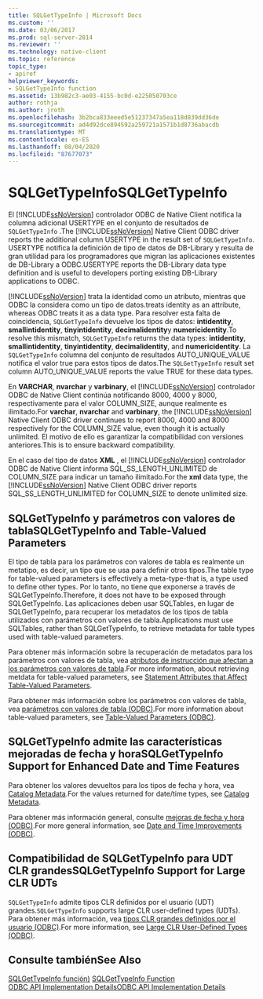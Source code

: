 ```yaml
---
title: SQLGetTypeInfo | Microsoft Docs
ms.custom: ''
ms.date: 03/06/2017
ms.prod: sql-server-2014
ms.reviewer: ''
ms.technology: native-client
ms.topic: reference
topic_type:
- apiref
helpviewer_keywords:
- SQLGetTypeInfo function
ms.assetid: 13b982c3-ae03-4155-bc0d-e225050703ce
author: rothja
ms.author: jroth
ms.openlocfilehash: 3b2bca833eeed5e51237347a5ea118d839dd36de
ms.sourcegitcommit: ad4d92dce894592a259721a1571b1d8736abacdb
ms.translationtype: MT
ms.contentlocale: es-ES
ms.lasthandoff: 08/04/2020
ms.locfileid: "87677073"
---
```

# <a name="sqlgettypeinfo"></a><span data-ttu-id="83410-102">SQLGetTypeInfo</span><span class="sxs-lookup"><span data-stu-id="83410-102">SQLGetTypeInfo</span></span>
  <span data-ttu-id="83410-103">El [!INCLUDE[ssNoVersion](../../includes/ssnoversion-md.md)] controlador ODBC de Native Client notifica la columna adicional USERTYPE en el conjunto de resultados de `SQLGetTypeInfo` .</span><span class="sxs-lookup"><span data-stu-id="83410-103">The [!INCLUDE[ssNoVersion](../../includes/ssnoversion-md.md)] Native Client ODBC driver reports the additional column USERTYPE in the result set of `SQLGetTypeInfo`.</span></span> <span data-ttu-id="83410-104">USERTYPE notifica la definición de tipo de datos de DB-Library y resulta de gran utilidad para los programadores que migran las aplicaciones existentes de DB-Library a ODBC.</span><span class="sxs-lookup"><span data-stu-id="83410-104">USERTYPE reports the DB-Library data type definition and is useful to developers porting existing DB-Library applications to ODBC.</span></span>  
  
 [!INCLUDE[ssNoVersion](../../includes/ssnoversion-md.md)] <span data-ttu-id="83410-105">trata la identidad como un atributo, mientras que ODBC la considera como un tipo de datos.</span><span class="sxs-lookup"><span data-stu-id="83410-105">treats identity as an attribute, whereas ODBC treats it as a data type.</span></span> <span data-ttu-id="83410-106">Para resolver esta falta de coincidencia, `SQLGetTypeInfo` devuelve los tipos de datos: **intidentity**, **smallintidentity**, **tinyintidentity**, **decimalidentity**y **numericidentity**.</span><span class="sxs-lookup"><span data-stu-id="83410-106">To resolve this mismatch, `SQLGetTypeInfo` returns the data types: **intidentity**, **smallintidentity**, **tinyintidentity**, **decimalidentity**, and **numericidentity**.</span></span> <span data-ttu-id="83410-107">La `SQLGetTypeInfo` columna del conjunto de resultados AUTO_UNIQUE_VALUE notifica el valor true para estos tipos de datos.</span><span class="sxs-lookup"><span data-stu-id="83410-107">The `SQLGetTypeInfo` result set column AUTO_UNIQUE_VALUE reports the value TRUE for these data types.</span></span>  
  
 <span data-ttu-id="83410-108">En **VARCHAR**, **nvarchar** y **varbinary**, el [!INCLUDE[ssNoVersion](../../includes/ssnoversion-md.md)] controlador ODBC de Native Client continúa notificando 8000, 4000 y 8000, respectivamente para el valor COLUMN_SIZE, aunque realmente es ilimitado.</span><span class="sxs-lookup"><span data-stu-id="83410-108">For **varchar**, **nvarchar** and **varbinary**, the [!INCLUDE[ssNoVersion](../../includes/ssnoversion-md.md)] Native Client ODBC driver continues to report 8000, 4000 and 8000 respectively for the COLUMN_SIZE value, even though it is actually unlimited.</span></span> <span data-ttu-id="83410-109">El motivo de ello es garantizar la compatibilidad con versiones anteriores.</span><span class="sxs-lookup"><span data-stu-id="83410-109">This is to ensure backward compatibility.</span></span>  
  
 <span data-ttu-id="83410-110">En el caso del tipo de datos **XML** , el [!INCLUDE[ssNoVersion](../../includes/ssnoversion-md.md)] controlador ODBC de Native Client informa SQL_SS_LENGTH_UNLIMITED de COLUMN_SIZE para indicar un tamaño ilimitado.</span><span class="sxs-lookup"><span data-stu-id="83410-110">For the **xml** data type, the [!INCLUDE[ssNoVersion](../../includes/ssnoversion-md.md)] Native Client ODBC driver reports SQL_SS_LENGTH_UNLIMITED for COLUMN_SIZE to denote unlimited size.</span></span>  
  
## <a name="sqlgettypeinfo-and-table-valued-parameters"></a><span data-ttu-id="83410-111">SQLGetTypeInfo y parámetros con valores de tabla</span><span class="sxs-lookup"><span data-stu-id="83410-111">SQLGetTypeInfo and Table-Valued Parameters</span></span>  
 <span data-ttu-id="83410-112">El tipo de tabla para los parámetros con valores de tabla es realmente un metatipo, es decir, un tipo que se usa para definir otros tipos.</span><span class="sxs-lookup"><span data-stu-id="83410-112">The table type for table-valued parameters is effectively a meta-type-that is, a type used to define other types.</span></span> <span data-ttu-id="83410-113">Por lo tanto, no tiene que exponerse a través de SQLGetTypeInfo.</span><span class="sxs-lookup"><span data-stu-id="83410-113">Therefore, it does not have to be exposed through SQLGetTypeInfo.</span></span> <span data-ttu-id="83410-114">Las aplicaciones deben usar SQLTables, en lugar de SQLGetTypeInfo, para recuperar los metadatos de los tipos de tabla utilizados con parámetros con valores de tabla.</span><span class="sxs-lookup"><span data-stu-id="83410-114">Applications must use SQLTables, rather than SQLGetTypeInfo, to retrieve metadata for table types used with table-valued parameters.</span></span>  
  
 <span data-ttu-id="83410-115">Para obtener más información sobre la recuperación de metadatos para los parámetros con valores de tabla, vea [atributos de instrucción que afectan a los parámetros con valores de tabla](../native-client-odbc-table-valued-parameters/statement-attributes-that-affect-table-valued-parameters.md).</span><span class="sxs-lookup"><span data-stu-id="83410-115">For more information, about retrieving metdata for table-valued parameters, see [Statement Attributes that Affect Table-Valued Parameters](../native-client-odbc-table-valued-parameters/statement-attributes-that-affect-table-valued-parameters.md).</span></span>  
  
 <span data-ttu-id="83410-116">Para obtener más información sobre los parámetros con valores de tabla, vea [parámetros con valores de tabla &#40;ODBC&#41;](../native-client-odbc-table-valued-parameters/table-valued-parameters-odbc.md).</span><span class="sxs-lookup"><span data-stu-id="83410-116">For more information about table-valued parameters, see [Table-Valued Parameters &#40;ODBC&#41;](../native-client-odbc-table-valued-parameters/table-valued-parameters-odbc.md).</span></span>  
  
## <a name="sqlgettypeinfo-support-for-enhanced-date-and-time-features"></a><span data-ttu-id="83410-117">SQLGetTypeInfo admite las características mejoradas de fecha y hora</span><span class="sxs-lookup"><span data-stu-id="83410-117">SQLGetTypeInfo Support for Enhanced Date and Time Features</span></span>  
 <span data-ttu-id="83410-118">Para obtener los valores devueltos para los tipos de fecha y hora, vea [Catalog Metadata](../native-client-odbc-date-time/metadata-catalog.md).</span><span class="sxs-lookup"><span data-stu-id="83410-118">For the values returned for date/time types, see [Catalog Metadata](../native-client-odbc-date-time/metadata-catalog.md).</span></span>  
  
 <span data-ttu-id="83410-119">Para obtener más información general, consulte [mejoras de fecha y hora &#40;ODBC&#41;](../native-client-odbc-date-time/date-and-time-improvements-odbc.md).</span><span class="sxs-lookup"><span data-stu-id="83410-119">For more general information, see [Date and Time Improvements &#40;ODBC&#41;](../native-client-odbc-date-time/date-and-time-improvements-odbc.md).</span></span>  
  
## <a name="sqlgettypeinfo-support-for-large-clr-udts"></a><span data-ttu-id="83410-120">Compatibilidad de SQLGetTypeInfo para UDT CLR grandes</span><span class="sxs-lookup"><span data-stu-id="83410-120">SQLGetTypeInfo Support for Large CLR UDTs</span></span>  
 <span data-ttu-id="83410-121">`SQLGetTypeInfo` admite tipos CLR definidos por el usuario (UDT) grandes.</span><span class="sxs-lookup"><span data-stu-id="83410-121">`SQLGetTypeInfo` supports large CLR user-defined types (UDTs).</span></span> <span data-ttu-id="83410-122">Para obtener más información, vea [tipos CLR grandes definidos por el usuario &#40;ODBC&#41;](../native-client/odbc/large-clr-user-defined-types-odbc.md).</span><span class="sxs-lookup"><span data-stu-id="83410-122">For more information, see [Large CLR User-Defined Types &#40;ODBC&#41;](../native-client/odbc/large-clr-user-defined-types-odbc.md).</span></span>  
  
## <a name="see-also"></a><span data-ttu-id="83410-123">Consulte también</span><span class="sxs-lookup"><span data-stu-id="83410-123">See Also</span></span>  
 <span data-ttu-id="83410-124">[SQLGetTypeInfo función)](https://go.microsoft.com/fwlink/?LinkId=59356) </span><span class="sxs-lookup"><span data-stu-id="83410-124">[SQLGetTypeInfo Function](https://go.microsoft.com/fwlink/?LinkId=59356) </span></span>  
 [<span data-ttu-id="83410-125">ODBC API Implementation Details</span><span class="sxs-lookup"><span data-stu-id="83410-125">ODBC API Implementation Details</span></span>](odbc-api-implementation-details.md)  
  
  
